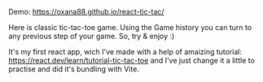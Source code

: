 Demo: https://oxana88.github.io/react-tic-tac/

Here is classic tic-tac-toe game. Using the Game history you can turn to any previous step of your game.
So, try & enjoy :) 

It's my first react app, wich I've made with a help of amaizing tutorial: https://react.dev/learn/tutorial-tic-tac-toe and I've just change it a little to practise and did it's bundling with Vite.


